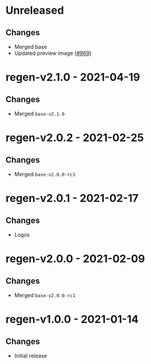 # Unreleased

## Changes
- Merged base
- Updated preview image ([\#969](https://github.com/forbole/big-dipper-2.0-cosmos/issues/969))

# regen-v2.1.0 - 2021-04-19

## Changes
- Merged `base-v2.1.0`

# regen-v2.0.2 - 2021-02-25

## Changes
- Merged `base-v2.0.0-rc3`

# regen-v2.0.1 - 2021-02-17

## Changes
- Logos

# regen-v2.0.0 - 2021-02-09

## Changes
- Merged `base-v2.0.0-rc1`
# regen-v1.0.0 - 2021-01-14

## Changes
- Initial release

